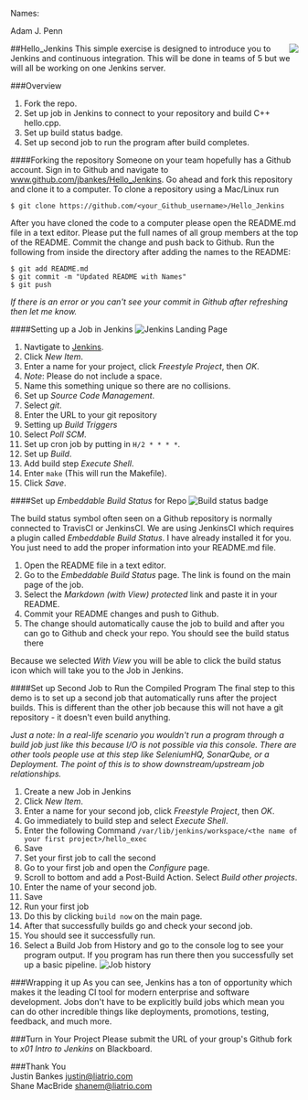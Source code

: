 Names:

Adam J. Penn

##Hello_Jenkins <img align="right" src="img/liatrio.png">
This simple exercise is designed to introduce you to Jenkins and continuous
integration. This will be done in teams of 5 but we will all be working on one
Jenkins server.


###Overview
1. Fork the repo.
2. Set up job in Jenkins to connect to your repository and build C++ hello.cpp.
3. Set up build status badge.
4. Set up second job to run the program after build completes.

####Forking the repository
Someone on your team hopefully has a Github account. Sign in to Github and navigate to www.github.com/jbankes/Hello_Jenkins. Go ahead and fork this repository and clone it to a computer.
To clone a repository using a Mac/Linux run
```
$ git clone https://github.com/<your_Github_username>/Hello_Jenkins
```

After you have cloned the code to a computer please open the README.md file in
a text editor. Please put the full names of all group members at the top of
the README. Commit the change and push back to Github. Run the following from
inside the directory after adding the names to the README:
```
$ git add README.md
$ git commit -m "Updated README with Names"
$ git push
```
_If there is an error or you can't see your commit in Github after refreshing
then let me know._

####Setting up a Job in Jenkins
![Jenkins Landing Page](/img/jenkins_landing.png)

1. Navtigate to [Jenkins](jenkins.chico.liatr.io).
2. Click _New Item_.
3. Enter a name for your project, click _Freestyle Project_, then _OK_.
  1. _Note_: Please do not include a space. 
  2. Name this something unique so there are no collisions. 
4. Set up _Source Code Management_.
  1. Select _git_.
  2. Enter the URL to your git repository
5. Setting up _Build Triggers_
  1. Select _Poll SCM_.
  2. Set up cron job by putting in `H/2 * * * *`.
6. Set up _Build_.
  1. Add build step _Execute Shell_.
  2. Enter `make` (This will run the Makefile).
7. Click _Save_.

####Set up _Embeddable Build Status_ for Repo
![Build status badge](/img/jenkins_badge.png)

The build status symbol often seen on a Github repository is normally connected
to TravisCI or JenkinsCI. We are using JenkinsCI which requires a plugin called
_Embeddable Build Status_. I have already installed it for you. You just need to
add the proper information into your README.md file.


1. Open the README file in a text editor.
2. Go to the _Embeddable Build Status_ page. The link is found on the main page of the job.
3. Select the _Markdown (with View) protected_ link and paste it in your README.
4. Commit your README changes and push to Github.
5. The change should automatically cause the job to build and after you can go to Github and check your repo. You should see the build status there

Because we selected _With View_ you will be able to click the build status icon which will take you to the Job in Jenkins.

####Set up Second Job to Run the Compiled Program
The final step to this demo is to set up a second job that automatically runs
after the project builds. This is different than the other job because this will
not have a git repository - it doesn't even build anything.

_Just a note: In a real-life scenario you wouldn't run a program through a
build job just like this because I/O is not possible via this console. There
are other tools people use at this step like SeleniumHQ, SonarQube, or a
Deployment. The point of this is to show downstream/upstream job relationships._

1. Create a new Job in Jenkins
  1. Click _New Item_.
  2. Enter a name for your second job, click _Freestyle Project_, then _OK_.
  3. Go immediately to build step and select _Execute Shell_.
  4. Enter the following Command `/var/lib/jenkins/workspace/<the name of your first project>/hello_exec`
  5. Save
2. Set your first job to call the second
  1. Go to your first job and open the _Configure_ page.
  2. Scroll to bottom and add a Post-Build Action. Select _Build other projects_.
  3. Enter the name of your second job.
  4. Save
3. Run your first job
  1. Do this by clicking `build now` on the main page.
  2. After that successfully builds go and check your second job.
  3. You should see it successfully run.
  4. Select a Build Job from History and go to the console log to see your program output. If you program has run there then you successfully set up a basic pipeline.
![Job history](/img/jenkins_history.png)

###Wrapping it up
As you can see, Jenkins has a ton of opportunity which makes it the leading CI
tool for modern enterprise and software development. Jobs don't have to be
 explicitly build jobs which mean you can do other incredible things like deployments, promotions, testing, feedback, and much more.

###Turn in Your Project
Please submit the URL of your group's Github fork to _x01 Intro to Jenkins_ on
Blackboard.

###Thank You  
Justin Bankes <justin@liatrio.com>  
Shane MacBride <shanem@liatrio.com>
